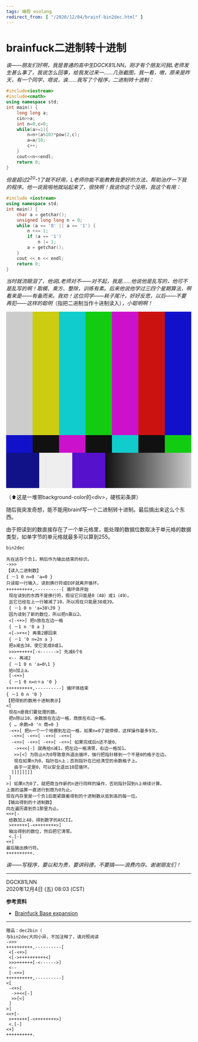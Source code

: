```yaml
---
tags: 编程 esolang
redirect_from: [ "/2020/12/04/brainf-bin2dec.html" ]
---
```


# brainfuck二进制转十进制

*诶――朋友们好啊，我是普通的高中生DGCK81LNN。刚才有个朋友问我L老师发生甚么事了，我说怎么回事，给我发过来一……几张截图，我一看，嗷，原来是昨天，有一个同学，塔说，诶……我写了个程序，二进制转十进制：*


```cpp
#include<iostream>
#include<cmath>
using namespace std;
int main() {
    long long a;
    cin>>a;
    int n=0,c=0;
    while(a>=1){
        n=n+(a%10)*pow(2,c);
        a=a/10; 
        c++;
    }
    cout<<n<<endl;
    return 0;
}
```

*但是超过2<sup>20</sup>-1了就不好用，L老师你能不能教教我更好的方法，帮助治疗一下我的程序。他一说我啪地就站起来了，很快啊！我说你这个没用，我这个有用：*

```cpp
#include <iostream>
using namespace std;
int main() {
    char a = getchar();
    unsigned long long n = 0;
    while (a == '0' || a == '1') {
        n <<= 1;
        if (a == '1')
            n |= 1;
        a = getchar();
    }
    cout << n << endl;
    return 0;
}
```

*当时就流眼泪了，他说L老师对不――对不起，我是……他说他是乱写的，他可不是乱写的啊！取模、乘方、整除，训练有素。后来他说他学过三四个星期算法，啊看来是――有备而来。我劝！这位同学――耗子尾汁，好好反思，以后――不要再犯――这样的聪明*（指把二进制当作十进制读入）*，小聪明啊！*

<div style="height:30rem;width:100%;max-width:50rem" aria-label="彩条屏"><div style="height:70%"><div style="width:14.2857%;height:100%;display:inline-block;background:#ccc"> </div><div style="width:14.2857%;height:100%;display:inline-block;background:#cc1"> </div><div style="width:14.2857%;height:100%;display:inline-block;background:#1cc"> </div><div style="width:14.2857%;height:100%;display:inline-block;background:#1c1"> </div><div style="width:14.2857%;height:100%;display:inline-block;background:#c1c"> </div><div style="width:14.2857%;height:100%;display:inline-block;background:#c11"> </div><div style="width:14.2857%;height:100%;display:inline-block;background:#11c"> </div></div><div style="height:10%"><div style="width:14.2857%;height:100%;display:inline-block;background:#11c"> </div><div style="width:14.2857%;height:100%;display:inline-block;background:#111"> </div><div style="width:14.2857%;height:100%;display:inline-block;background:#c1c"> </div><div style="width:14.2857%;height:100%;display:inline-block;background:#111"> </div><div style="width:14.2857%;height:100%;display:inline-block;background:#1cc"> </div><div style="width:14.2857%;height:100%;display:inline-block;background:#111"> </div><div style="width:14.2857%;height:100%;display:inline-block;background:#1c1"> </div></div><div style="height:20%"><div style="width:17.8571%;height:100%;display:inline-block;background:#118"> </div><div style="width:17.8571%;height:100%;display:inline-block;background:#eee"> </div><div style="width:17.8571%;height:100%;display:inline-block;background:#51c"> </div><div style="width:46.4285%;height:100%;display:inline-block;background:linear-gradient(to right,#111,#ccc)"> </div></div></div>

（⬆这是一堆带background-color的&lt;div&gt;，硬核彩条屏）

随后我突发奇想，能不能用brainf写一个二进制转十进制。最后搞出来这么个东西。

由于把读到的数直接存在了一个单元格里，能处理的数据位数取决于单元格的数据类型，如单字节的单元格就最多可以算到255。

```brainfuck
bin2dec

先在这存个负1，稍后作为输出结束的标识。
->>>
【读入二进制数】
{ －1 0 n=0 'a=0 }
只读取一行输入，读到换行符或EOF就离开循环。
++++++++++,----------[ 循环体开始
 现在读到的东西不是换行符，假设它只能是0（48）或1（49）。
 且它已经在上一行被减了10，所以现在只能是38或39。
 { －1 0 n 'a=38\39 }
 因为读到了新的数位，所以把n乘以2。
 <[-<+>] 把n放在左边一格
 { －1 n '0 a }
 <[->++<] 再乘2挪回来
 { －1 '0 n=2n a }
 把a减去38，使它变成0或1。
 >>>++++++[-<------>] 先减6个6
 <-- 再减2
 { －1 0 n 'a=0\1 }
 给n加上a。
 [-<+>]
 { －1 0 n=n＋a '0 }
++++++++++,----------] 循环体结束
{ －1 0 n '0 }
【把得到的数用十进制表示】
<[
 现在n是我们要处理的数。
 把n除以10，余数放在左边一格，商放在右边一格。
 { … 余数=0 'n 商=0 }
 -<+>[ 把n一个一个地挪到左边一格，如果n=0了就停停，这样操作最多9次。
  -<+>[ -<+>[ -<+>[ -<+>[
  -<+>[ -<+>[ -<+>[ -<+>[ 如果完成后n还不是0，
   ->+<<[-] 就再给n减1，把左边一格清零，右边一格加1。
   >>[<] 为防止n为0导致意外退出循环，强行把指针移到一个不是0的格子左边。
   现在如果n为0，指针在n上；否则指针在已经清空的余数格子上。
   由于一定是0，可以安全退出10层循环。
  ]]]]]]]]
 ]
>] 如果n为0了，就把商当作新的n进行同样的操作，否则指针回到n上继续计算。
上面的运算一直进行到商为0为止。
现在内存里是一个负1后面紧跟着得到的十进制数从低到高的每一位。
【输出得到的十进制数】
向左遍历直到负1那里为止。
<<+[-
 给数加上48，得到数字的ASCII。
 >++++++[-<++++++++>]
 输出得到的数位，然后把它清零。
 <.[-]
<+]
最后输出换行符。
++++++++++.
```

*诶――写程序，要以和为贵，要讲码德，不要搞――浪费内存。谢谢朋友们！*



----



DGCK81LNN<br>2020年12月4日 (五) 08:03 (CST)

**参考资料**
* [Brainfuck Base expansion](http://mazonka.com/brainf)





----



```brainfuck
赠品：dec2bin（
与bin2dec大同小异，不加注释了，请对照阅读
->>>
++++++++++,----------[
 <[-<+>]
 <[->++++++++++<]
 >>>++++++[-<------>]
 <--
 [-<+>]
++++++++++,----------]
<[
 -<+>[
  ->+<<[-]
  >>[<]
 ]
>]
<<+[-
 >++++++[-<++++++++>]
 <.[-]
<+]
++++++++++.
```
